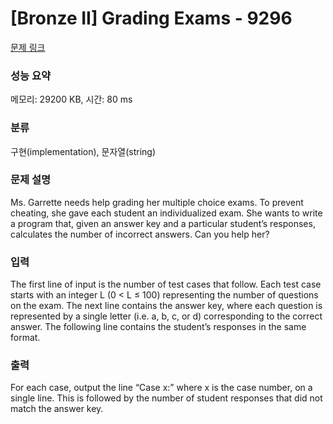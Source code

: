 # [Bronze II] Grading Exams - 9296 

[문제 링크](https://www.acmicpc.net/problem/9296) 

### 성능 요약

메모리: 29200 KB, 시간: 80 ms

### 분류

구현(implementation), 문자열(string)

### 문제 설명

<p>Ms. Garrette needs help grading her multiple choice exams. To prevent cheating, she gave each student an individualized exam. She wants to write a program that, given an answer key and a particular student’s responses, calculates the number of incorrect answers. Can you help her?</p>

### 입력 

 <p>The first line of input is the number of test cases that follow. Each test case starts with an integer L (0 < L ≤ 100) representing the number of questions on the exam. The next line contains the answer key, where each question is represented by a single letter (i.e. a, b, c, or d) corresponding to the correct answer. The following line contains the student’s responses in the same format.</p>

### 출력 

 <p>For each case, output the line “Case x:” where x is the case number, on a single line. This is followed by the number of student responses that did not match the answer key.</p>

